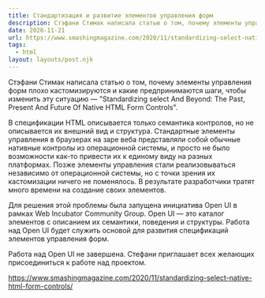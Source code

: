 ```yaml
---
title: Стандартизация и развитие элементов управления форм
description: Стэфани Стимак написала статью о том, почему элементы управления форм плохо кастомизируются и какие предпринимаются шаги, чтобы изменить эту ситуацию
date: 2020-11-21
url: https://www.smashingmagazine.com/2020/11/standardizing-select-native-html-form-controls/
tags:
  - html
layout: layouts/post.njk
---
```

Стэфани Стимак написала статью о том, почему элементы управления форм плохо кастомизируются и какие предпринимаются шаги, чтобы изменить эту ситуацию — "Standardizing select And Beyond: The Past, Present And Future Of Native HTML Form Controls".

В спецификации HTML описывается только семантика контролов, но не описывается их внешний вид и структура. Стандартные элементы управления в браузерах на заре веба представляли собой обычные нативные контролы из операционной системы, и просто не было возможности как-то привести их к единому виду на разных платформах. Позже элементы управления стали реализовываться независимо от операционной системы, но с точки зрения их кастомизации ничего не поменялось. В результате разработчики тратят много времени на создание своих элементов.

Для решения этой проблемы была запущена инициатива Open UI в рамках Web Incubator Community Group. Open UI — это каталог элементов с описанием их семантики, поведения и структуры. Работа над Open UI будет служить основой для развития спецификаций элементов управления форм.

Работа над Open UI не завершена. Стефани приглашает всех желающих присоединиться к работе над проектом.

https://www.smashingmagazine.com/2020/11/standardizing-select-native-html-form-controls/
